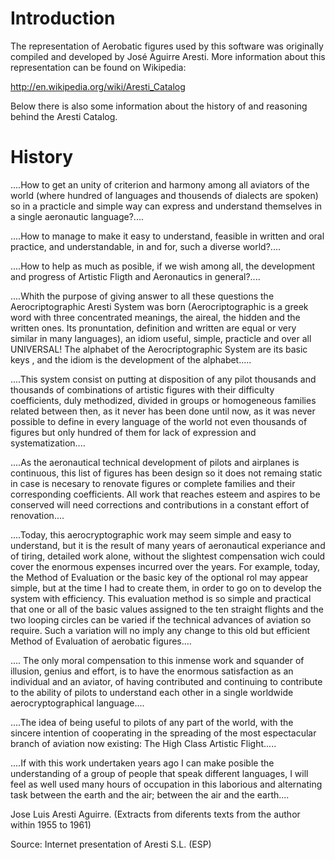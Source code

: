 # Introduction #

The representation of Aerobatic figures used by this software was originally compiled and developed by José Aguirre Aresti.
More information about this representation can be found on Wikipedia:

http://en.wikipedia.org/wiki/Aresti_Catalog

Below there is also some information about the history of and reasoning behind the Aresti Catalog.

# History #

....How to get an unity of criterion and harmony among all aviators of the world (where hundred of languages and thousends of dialects are spoken) so in a practicle and simple way can express and understand themselves in a single aeronautic language?....

....How to manage to make it easy to understand, feasible in written and oral practice, and understandable, in and for, such a diverse world?....

....How to help as much as posible, if we wish among all, the development and progress of Artistic Fligth and Aeronautics in general?....

....Whith the purpose of giving answer to all these questions the Aerocriptographic Aresti System was born (Aerocriptographic is a greek word with three concentrated meanings, the aireal, the hidden and the written ones. Its pronuntation, definition and written are equal or very similar in many languages), an idiom useful, simple, practicle and over all UNIVERSAL! The alphabet of the Aerocriptographic System are its basic keys , and the idiom is the development of the alphabet.....

....This system consist on putting at disposition of any pilot thousands and thousands of combinations of artistic figures with their difficulty coefficients, duly methodized, divided in groups or homogeneous families related between then, as it never has been done until now, as it was never possible to define in every language of the world not even thousands of figures but only hundred of them for lack of expression and systematization....

....As the aeronautical technical development of pilots and airplanes is continuous, this list of figures has been design so it does not remaing static in case is necesary to renovate figures or complete families and their corresponding coefficients. All work that reaches esteem and aspires to be conserved will need corrections and contributions in a constant effort of renovation....

....Today, this aerocryptographic work may seem simple and easy to understand, but it is the result of many years of aeronautical experiance and of tiring, detailed work alone, without the slightest compensation wich could cover the enormous expenses incurred over the years. For example, today, the Method of Evaluation or the basic key of the optional rol may appear simple, but at the time I had to create them, in order to go on to develop the system with efficiency. This evaluation method is so simple and practical that one or all of the basic values assigned to the ten straight flights and the two looping circles can be varied if the technical advances of aviation so require. Such a variation will no imply any change to this old but efficient Method of Evaluation of aerobatic figures....

.... The only moral compensation to this inmense work and squander of illusion, genius and effort, is to have the enormous satisfaction as an individual and an aviator, of having contributed and continuing to contribute to the ability of pilots to understand each other in a single worldwide aerocryptographical language....

....The idea of being useful to pilots of any part of the world, with the sincere intention of cooperating in the spreading of the most espectacular branch of aviation now existing: The High Class Artistic Flight.....

....If with this work undertaken years ago I can make posible the understanding of a group of people that speak different languages, I will feel as well used many hours of occupation in this laborious and alternating task between the earth and the air; between the air and the earth....

Jose Luis Aresti Aguirre. (Extracts from diferents texts from the author within 1955 to 1961)


Source: Internet presentation of Aresti S.L. (ESP)